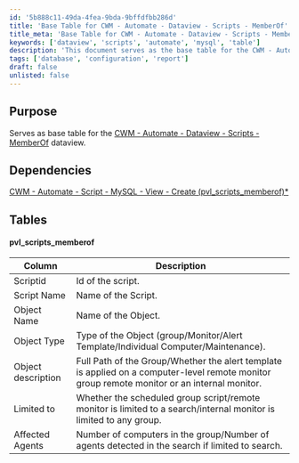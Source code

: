 ```yaml
---
id: '5b888c11-49da-4fea-9bda-9bffdfbb286d'
title: 'Base Table for CWM - Automate - Dataview - Scripts - MemberOf'
title_meta: 'Base Table for CWM - Automate - Dataview - Scripts - MemberOf'
keywords: ['dataview', 'scripts', 'automate', 'mysql', 'table']
description: 'This document serves as the base table for the CWM - Automate - Dataview - Scripts - MemberOf, detailing its dependencies, structure, and the specific columns that define its functionality within the ConnectWise Automate environment.'
tags: ['database', 'configuration', 'report']
draft: false
unlisted: false
---
```

## Purpose

Serves as base table for the [CWM - Automate - Dataview - Scripts - MemberOf](https://proval.itglue.com/DOC-5078775-10390968) dataview.

## Dependencies

[CWM - Automate - Script - MySQL - View - Create (pvl_scripts_memberof)*](https://proval.itglue.com/DOC-5078775-13700067)

## Tables

#### pvl_scripts_memberof

| Column               | Description                                                                                                       |
|----------------------|-------------------------------------------------------------------------------------------------------------------|
| Scriptid             | Id of the script.                                                                                                 |
| Script Name          | Name of the Script.                                                                                               |
| Object Name          | Name of the Object.                                                                                               |
| Object Type          | Type of the Object (group/Monitor/Alert Template/Individual Computer/Maintenance).                               |
| Object description    | Full Path of the Group/Whether the alert template is applied on a computer-level remote monitor group remote monitor or an internal monitor. |
| Limited to          | Whether the scheduled group script/remote monitor is limited to a search/internal monitor is limited to any group. |
| Affected Agents      | Number of computers in the group/Number of agents detected in the search if limited to search.                   |






